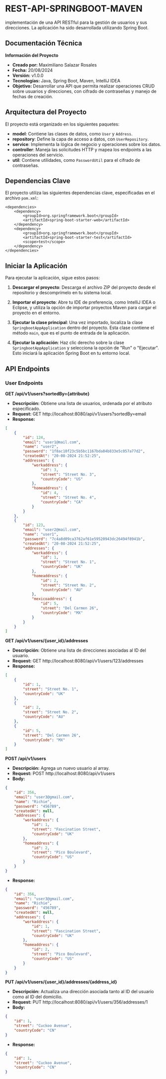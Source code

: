 # REST-API-SPRINGBOOT-MAVEN
implementación de una API RESTful para la gestión de usuarios y sus direcciones. La aplicación ha sido desarrollada utilizando Spring Boot.

## Documentación Técnica

**Información del Proyecto**

* **Creado por:** Maximiliano Salazar Rosales
* **Fecha:** 20/08/2024
* **Versión:** v1.0.0
* **Tecnologías:** Java, Spring Boot, Maven, IntelliJ IDEA
* **Objetivo:** Desarrollar una API que permita realizar operaciones CRUD sobre usuarios y direcciones, con cifrado de contraseñas y manejo de fechas de creación.

## Arquitectura del Proyecto

El proyecto está organizado en los siguientes paquetes:

* **model**: Contiene las clases de datos, como `User` y `Address`.
* **repository**: Define la capa de acceso a datos, con `UserRepository`.
* **service**: Implementa la lógica de negocio y operaciones sobre los datos.
* **controller**: Maneja las solicitudes HTTP y mapea los endpoints a las operaciones del servicio.
* **util**: Contiene utilidades, como `PasswordUtil` para el cifrado de contraseñas.

## Dependencias Clave

El proyecto utiliza las siguientes dependencias clave, especificadas en el archivo `pom.xml`:

```
<dependencies>
    <dependency>
        <groupId>org.springframework.boot</groupId>
        <artifactId>spring-boot-starter-web</artifactId>
    </dependency>
    <dependency>
        <groupId>org.springframework.boot</groupId>
        <artifactId>spring-boot-starter-test</artifactId>
        <scope>test</scope>
    </dependency>
</dependencies>
```

## Iniciar la Aplicación

Para ejecutar la aplicación, sigue estos pasos:

1. **Descargar el proyecto**: Descarga el archivo ZIP del proyecto desde el repositorio y descomprímelo en tu sistema local.

2. **Importar el proyecto**: Abre tu IDE de preferencia, como IntelliJ IDEA o Eclipse, y utiliza la opción de importar proyectos Maven para cargar el proyecto en el entorno.

3. **Ejecutar la clase principal**: Una vez importado, localiza la clase `SpringbootAppApplication` dentro del proyecto. Esta clase contiene el método `main`, que es el punto de entrada de la aplicación.

4. **Ejecutar la aplicación**: Haz clic derecho sobre la clase `SpringbootAppApplication` y selecciona la opción de "Run" o "Ejecutar". Esto iniciará la aplicación Spring Boot en tu entorno local.

## API Endpoints

### User Endpoints

**GET /api/v1/users?sortedBy={attribute}**

* **Descripción:** Obtiene una lista de usuarios, ordenada por el atributo especificado.
* **Request:** GET http://localhost:8080/api/v1/users?sortedBy=email
* **Response:**
```json
[
    {
        "id": 124,
        "email": "user1@mail.com",
        "name": "user2",
        "password": "1f8ac10f23c5b5bc1167bda84b833e5c057a77d2",
        "createdAt": "20-08-2024 21:52:25",
        "addresses": {
            "workaddress": {
                "id": 3,
                "street": "Street No. 3",
                "countryCode": "US"
            },
            "homeaddress": {
                "id": 4,
                "street": "Street No. 4",
                "countryCode": "CA"
            }
        }
    },
    {
        "id": 123,
        "email": "user2@mail.com",
        "name": "user1",
        "password": "7c4a8d09ca3762af61e59520943dc26494f8941b",
        "createdAt": "20-08-2024 21:52:25",
        "addresses": {
            "workaddress": {
                "id": 1,
                "street": "Street No. 1",
                "countryCode": "UK"
            },
            "homeaddress": {
                "id": 2,
                "street": "Street No. 2",
                "countryCode": "AU"
            },
            "mexicoaddress": {
                "id": 5,
                "street": "Del Carmen 26",
                "countryCode": "MX"
            }
        }
    }
]
```

**GET /api/v1/users/{user_id}/addresses**

* **Descripción:** Obtiene una lista de direcciones asociadas al ID del usuario.
* **Request:** GET http://localhost:8080/api/v1/users/123/addresses
* **Response:**
```json
[
    {
        "id": 1,
        "street": "Street No. 1",
        "countryCode": "UK"
    },
    {
        "id": 2,
        "street": "Street No. 2",
        "countryCode": "AU"
    },
    {
        "id": 5,
        "street": "Del Carmen 26",
        "countryCode": "MX"
    }
]
```

**POST /api/v1/users**

* **Descripción:** Agrega un nuevo usuario al array.
* **Request:** POST http://localhost:8080/api/v1/users
* **Body:**
```json
{
    "id": 356,
    "email": "user3@gmail.com",
    "name": "Richie",
    "password": "456789",
    "createdAt": null,
    "addresses": {
        "workaddress": {
            "id": 1,
            "street": "Fascination Street",
            "countryCode": "UK"
        },
        "homeaddress": {
            "id": 2,
            "street": "Pico Boulevard",
            "countryCode": "US"
        }
    }
}
```
* **Response:**
```json
{
    "id": 356,
    "email": "user3@gmail.com",
    "name": "Richie",
    "password": "456789",
    "createdAt": null,
    "addresses": {
        "workaddress": {
            "id": 1,
            "street": "Fascination Street",
            "countryCode": "UK"
        },
        "homeaddress": {
            "id": 2,
            "street": "Pico Boulevard",
            "countryCode": "US"
        }
    }
}
```

**PUT /api/v1/users/{user_id}/addresses/{address_id}**

* **Descripción:** Actualiza una dirección asociada tanto al ID del usuario como al ID del domicilio.
* **Request:** PUT http://localhost:8080/api/v1/users/356/addresses/1
* **Body:**
```json
{
    "id": 1,
    "street": "Cuckoo Avenue",
    "countryCode": "CN"
}
```
* **Response:**
```json
{
    "id": 1,
    "street": "Cuckoo Avenue",
    "countryCode": "CN"
}
```
